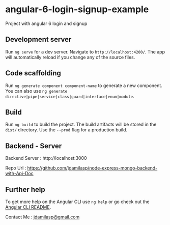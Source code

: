 # angular-6-login-signup-example
Project with angular 6 login and signup

## Development server

Run `ng serve` for a dev server. Navigate to `http://localhost:4200/`. The app will automatically reload if you change any of the source files.

## Code scaffolding

Run `ng generate component component-name` to generate a new component. You can also use `ng generate directive|pipe|service|class|guard|interface|enum|module`.

## Build

Run `ng build` to build the project. The build artifacts will be stored in the `dist/` directory. Use the `--prod` flag for a production build.

## Backend - Server 

Backend Server : http://localhost:3000

Repo Url : https://github.com/jdamilasp/node-express-mongo-backend-with-Api-Doc

## Further help

To get more help on the Angular CLI use `ng help` or go check out the [Angular CLI README](https://github.com/angular/angular-cli/blob/master/README.md).

Contact Me : jdamilasp@gmail.com
